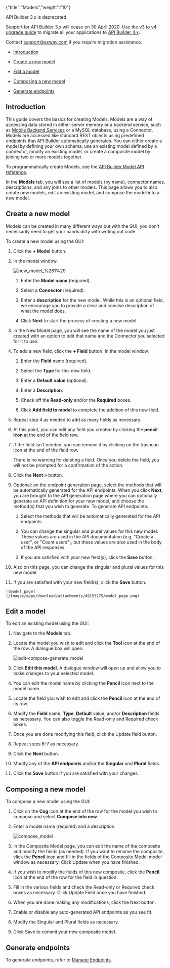 {"title":"Models","weight":"10"} 

API Builder 3.x is deprecated

Support for API Builder 3.x will cease on 30 April 2020. Use the [v3 to v4 upgrade guide](https://docs.axway.com/bundle/API_Builder_4x_allOS_en/page/api_builder_v3_to_v4_upgrade_guide.html) to migrate all your applications to [API Builder 4.x](https://docs.axway.com/bundle/API_Builder_4x_allOS_en/page/api_builder_getting_started_guide.html).

Contact [support@axway.com](mailto:support@axway.com) if you require migration assistance.

*   [Introduction](#Introduction)
    
*   [Create a new model](#Createanewmodel)
    
*   [Edit a model](#Editamodel)
    
*   [Composing a new model](#Composinganewmodel)
    
*   [Generate endpoints](#Generateendpoints)
    

## Introduction

This guide covers the basics for creating Models. Models are a way of accessing data stored in either server memory or a backend service, such as [Mobile Backend Services](/docs/appc/Mobile_Backend_Services/) or a MySQL database, using a Connector. Models are accessed like standard REST objects using predefined endpoints that API Builder automatically generates. You can either create a model by defining your own schema, use an existing model defined by a connector, modify an existing model, or create a composite model by joining two or more models together.

To programmatically create Models, see the [API Builder.Model API reference](#!/api/Arrow.Model).

In the **Models** tab, you will see a list of models (by name), connector names, descriptions, and any joins to other models. This page allows you to also create new models, edit an existing model, and compose the model into a new model.

## Create a new model

Models can be created in many different ways but with the GUI, you don't necessarily need to get your hands dirty with writing out code.

To create a new model using the GUI:

1.  Click the **\+ Model** button.
    
2.  In the model window.
    
    ![new_model_%281%29](/Images/appc/download/attachments/49153275/new_model_%281%29.png)
    
    1.  Enter the **Model name** (required).
        
    2.  Select a **Connector** (required).
        
    3.  Enter a **description** for the new model. While this is an optional field, we encourage you to provide a clear and concise description of what the model does.
        
    4.  Click **Next** to start the process of creating a new model.
        
3.  In the New Model page, you will see the name of the model you just created with an option to edit that name and the Connector you selected for it to use.
    
4.  To add a new field, click the **\+ Field** button. In the model window,
    
    1.  Enter the **Field** name (required).
        
    2.  Select the **Type** for this new field.
        
    3.  Enter a **Default** **value** (optional).
        
    4.  Enter a **Description**.
        
    5.  Check off the **Read-only** and/or the **Required** boxes.
        
    6.  Click **Add field to model** to complete the addition of this new field.
        
5.  Repeat step 4 as needed to add as many fields as necessary.
    
6.  At this point, you can edit any field you created by clicking the **pencil icon** at the end of the field row.
    
7.  If the field isn't needed, you can remove it by clicking on the trashcan icon at the end of the field row.
    
    There is no warning for deleting a field. Once you delete the field, you will not be prompted for a confirmation of the action.
    
8.  Click the **Next >** button.
    
9.  Optional: on the endpoint generation page, select the methods that will be automatically generated for the API endpoints. When you click **Next**, you are brought to the API generation page where you can optionally generate an API definition for your new model, and choose the method(s) that you wish to generate. To generate API endpoints:
    
    1.  Select the methods that will be automatically generated for the API endpoints.
        
    2.  You can change the singular and plural values for this new model. These values are used in the API documentation (e.g. "Create a user", or "Count users"), but these values are also used in the body of the API responses.
        
    3.  If you are satisfied with your new field(s), click the **Save** button.
        
10.  Also on this page, you can change the singular and plural values for this new model.
    
11.  If you are satisfied with your new field(s), click the **Save** button.
    
    ![model_page](/Images/appc/download/attachments/49153275/model_page.png)

## Edit a model

To edit an existing model using the GUI:

1.  Navigate to the **Models** tab.
    
2.  Locate the model you wish to edit and click the **Tool** icon at the end of the row. A dialogue box will open.
    
    ![edit-compose-generate_model](/Images/appc/download/thumbnails/49153275/edit-compose-generate_model.png)
3.  Click **Edit this model**. A dialogue window will open up and allow you to make changes to your selected model.
    
4.  You can edit the model name by clicking the **Pencil** icon next to the model name.
    
5.  Locate the field you wish to edit and click the **Pencil** icon at the end of its row.
    
6.  Modify the **Field** name, **Type**, **Default** value, and/or **Description** fields as necessary. You can also toggle the Read-only and Required check boxes.
    
7.  Once you are done modifying this field, click the Update field button.
    
8.  Repeat steps 6-7 as necessary.
    
9.  Click the **Next** button.
    
10.  Modify any of the **API endpoints** and/or the **Singular** and **Plural** fields.
    
11.  Click the **Save** button if you are satisfied with your changes.
    

## Composing a new model

To compose a new model using the GUI:

1.  Click on the **Cog** icon at the end of the row for the model you wish to compose and select **Compose into new**.
    
2.  Enter a model name (required) and a description.
    
    ![compose_model](/Images/appc/download/attachments/49153275/compose_model.png)
3.  In the Composite Model page, you can edit the name of the composite and modify the fields (as needed). If you want to rename the composite, click the **Pencil** icon and fill in the fields of the Composite Model model window as necessary. Click Update when you have finished.
    
4.  If you wish to modify the fields of this new composite, click the **Pencil** icon at the end of the row for the field in question.
    
5.  Fill in the various fields and check the Read-only or Required check boxes as necessary. Click Update Field once you have finished.
    
6.  When you are done making any modifications, click the Next button.
    
7.  Enable or disable any auto-generated API endpoints as you see fit.
    
8.  Modify the Singular and Plural fields as necessary.
    
9.  Click Save to commit your new composite model.
    

## Generate endpoints

To generate endpoints, refer to [Manage Endpoints](/docs/appc/Axway_API_Builder/API_Builder/API_Builder_Developer_Guide/API_Builder_Flows/Manage_Endpoints/).